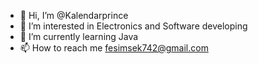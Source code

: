 - 👋 Hi, I’m @Kalendarprince
- 👀 I’m interested in Electronics and Software developing
- 🌱 I’m currently learning Java 
- 📫 How to reach me fesimsek742@gmail.com

<!---
Kalendarprince/Kalendarprince is a ✨ special ✨ repository because its `README.md` (this file) appears on your GitHub profile.
You can click the Preview link to take a look at your changes.
--->
